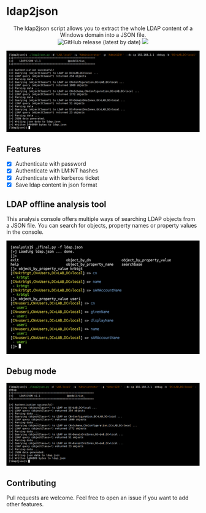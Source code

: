 # ldap2json

<p align="center">
  The ldap2json script allows you to extract the whole LDAP content of a Windows domain into a JSON file.
  <br>
  <img alt="GitHub release (latest by date)" src="https://img.shields.io/github/v/release/p0dalirius/ldap2json">
  <a href="https://twitter.com/intent/follow?screen_name=podalirius_" title="Follow"><img src="https://img.shields.io/twitter/follow/podalirius_?label=Podalirius&style=social"></a>
  <br>
</p>


![](./.github/example.png)

## Features

 - [x] Authenticate with password
 - [x] Authenticate with LM:NT hashes
 - [x] Authenticate with kerberos ticket
 - [x] Save ldap content in json format

## LDAP offline analysis tool

This analysis console offers multiple ways of searching LDAP objects from a JSON file. You can search for objects, property names or property values in the console.

![](./analysis/screenshots/analysis.png)

## Debug mode

![](./.github/debug.png)

## Contributing

Pull requests are welcome. Feel free to open an issue if you want to add other features.
